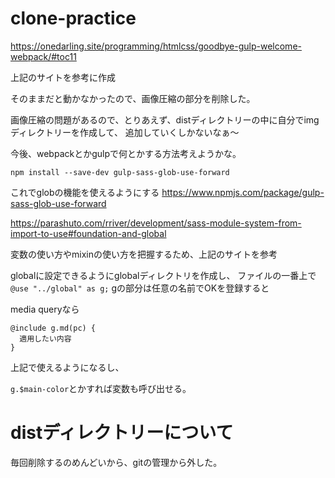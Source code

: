 # clone-practice

https://onedarling.site/programming/htmlcss/goodbye-gulp-welcome-webpack/#toc11

上記のサイトを参考に作成

そのままだと動かなかったので、画像圧縮の部分を削除した。

画像圧縮の問題があるので、とりあえず、distディレクトリーの中に自分でimgディレクトリーを作成して、
追加していくしかないなぁ〜

今後、webpackとかgulpで何とかする方法考えようかな。


`npm install --save-dev gulp-sass-glob-use-forward`

これでglobの機能を使えるようにする
https://www.npmjs.com/package/gulp-sass-glob-use-forward

https://parashuto.com/rriver/development/sass-module-system-from-import-to-use#foundation-and-global

変数の使い方やmixinの使い方を把握するため、上記のサイトを参考

globalに設定できるようにglobalディレクトリを作成し、
ファイルの一番上で
`@use "../global" as g;`
gの部分は任意の名前でOKを登録すると

 media queryなら 
 ```
 @include g.md(pc) {
   適用したい内容
 }
 ```

 上記で使えるようになるし、

 `g.$main-color`とかすれば変数も呼び出せる。


 # distディレクトリーについて

 毎回削除するのめんどいから、gitの管理から外した。